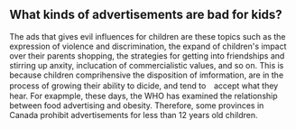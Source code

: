 ## What kinds of advertisements are bad for kids?

The ads that gives evil influences for children are these topics such as the expression of violence and discrimination, 
the expand of children's impact over their parents shopping, the strategies for getting into friendships and stirring up anxity,
inclucation of commercialistic values, and so on.
This is because children comprihensive the disposition of imformation, are in the process of growing their ability to dicide, and tend to　accept what they hear.
For exapmple, these days, the WHO has examined the relationship between food advertising and obesity.
Therefore, some provinces in Canada prohibit advertisements for less than 12 years old children.



